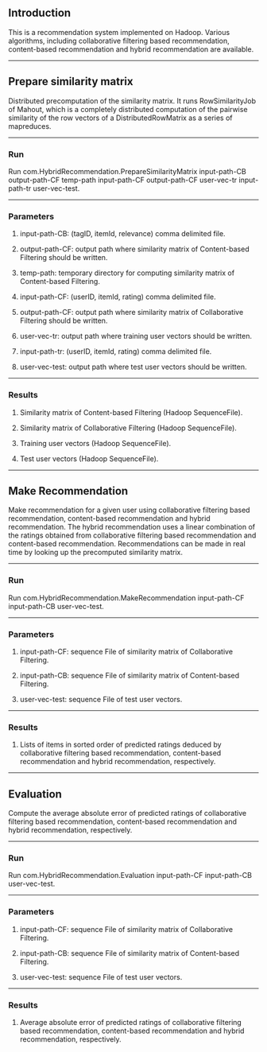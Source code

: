 ## Introduction
This is a recommendation system implemented on Hadoop. Various algorithms, including collaborative filtering based recommendation, content-based recommendation and hybrid recommendation are available.

* * *
## Prepare similarity matrix
Distributed precomputation of the similarity matrix. It runs RowSimilarityJob of Mahout, which is a completely distributed computation of the pairwise similarity of the row vectors of a DistributedRowMatrix as a series of mapreduces.

* * *
### Run
Run com.HybridRecommendation.PrepareSimilarityMatrix input-path-CB output-path-CF temp-path input-path-CF output-path-CF user-vec-tr input-path-tr user-vec-test.

* * *
### Parameters
1. input-path-CB: (tagID, itemId, relevance) comma delimited file.

2. output-path-CF: output path where similarity matrix of Content-based Filtering should be written.

3. temp-path: temporary directory for computing similarity matrix of Content-based Filtering.

4. input-path-CF: (userID, itemId, rating) comma delimited file.

5. output-path-CF: output path where similarity matrix of Collaborative Filtering should be written.

6. user-vec-tr: output path where training user vectors should be written.

7. input-path-tr: (userID, itemId, rating) comma delimited file.

8. user-vec-test: output path where test user vectors should be written.

* * *
### Results
1. Similarity matrix of Content-based Filtering (Hadoop SequenceFile).

2. Similarity matrix of Collaborative Filtering (Hadoop SequenceFile).

3. Training user vectors (Hadoop SequenceFile).

4. Test user vectors (Hadoop SequenceFile).

* * *
## Make Recommendation
Make recommendation for a given user using collaborative filtering based recommendation, content-based recommendation and hybrid recommendation. The hybrid recommendation uses a linear combination of the ratings obtained from collaborative filtering based recommendation and content-based recommendation. Recommendations can be made in real time by looking up the precomputed similarity matrix.

* * *
### Run
Run com.HybridRecommendation.MakeRecommendation input-path-CF input-path-CB user-vec-test.

* * *
### Parameters
1. input-path-CF: sequence File of similarity matrix of Collaborative Filtering.

2. input-path-CB: sequence File of similarity matrix of Content-based Filtering.

3. user-vec-test: sequence File of test user vectors.

* * *
### Results
1. Lists of items in sorted order of predicted ratings deduced by collaborative filtering based recommendation, content-based recommendation and hybrid recommendation, respectively.

* * *
## Evaluation
Compute the average absolute error of predicted ratings of collaborative filtering based recommendation, content-based recommendation and hybrid recommendation, respectively.

* * *
### Run
Run com.HybridRecommendation.Evaluation input-path-CF input-path-CB user-vec-test.

* * *
### Parameters
1. input-path-CF: sequence File of similarity matrix of Collaborative Filtering.

2. input-path-CB: sequence File of similarity matrix of Content-based Filtering.

3. user-vec-test: sequence File of test user vectors.

* * *
### Results
1. Average absolute error of predicted ratings of collaborative filtering based recommendation, content-based recommendation and hybrid recommendation, respectively.
